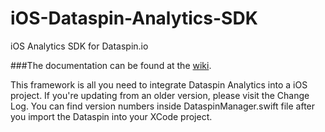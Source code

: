 # iOS-Dataspin-Analytics-SDK
iOS Analytics SDK for Dataspin.io

###The documentation can be found at the [wiki](https://github.com/Dataspin/Dataspin_2.0-Unity-Plugin/wiki).

This framework is all you need to integrate Dataspin Analytics into a iOS project. If you're updating from an older version, please visit the Change Log. You can find version numbers inside DataspinManager.swift file after you import the Dataspin into your XCode project.
